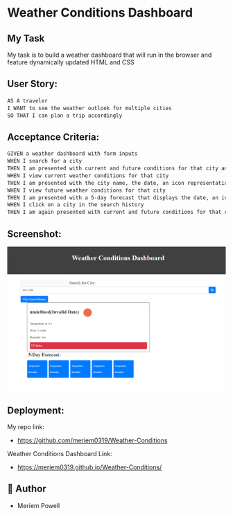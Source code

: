 # Weather Conditions Dashboard

## My Task

My task is to build a weather dashboard that will run in the browser and feature dynamically updated HTML and CSS

## User Story:

```md
AS A traveler
I WANT to see the weather outlook for multiple cities
SO THAT I can plan a trip accordingly
```

## Acceptance Criteria:

```md
GIVEN a weather dashboard with form inputs
WHEN I search for a city
THEN I am presented with current and future conditions for that city and that city is added to the search history
WHEN I view current weather conditions for that city
THEN I am presented with the city name, the date, an icon representation of weather conditions, the temperature, the humidity, and the the wind speed
WHEN I view future weather conditions for that city
THEN I am presented with a 5-day forecast that displays the date, an icon representation of weather conditions, the temperature, the wind speed, and the humidity
WHEN I click on a city in the search history
THEN I am again presented with current and future conditions for that city
```

## Screenshot:

<img src="./assets/img/weatherapp.png">

## Deployment:

My repo link:

- https://github.com/meriem0319/Weather-Conditions

Weather Conditions Dashboard Link:

- https://meriem0319.github.io/Weather-Conditions/

## 📜 Author

- Meriem Powell

